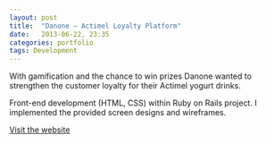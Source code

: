 ```yaml
---
layout: post
title:  "Danone – Actimel Loyalty Platform"
date:   2013-06-22, 23:35
categories: portfolio
tags: Development
---
```


With gamification and the chance to win prizes Danone wanted to strengthen the customer loyalty for their Actimel yogurt drinks.

Front-end development (HTML, CSS) within Ruby on Rails project. I implemented the provided screen designs and wireframes.

[Visit the website](http://treuecode.actimel.ch)
